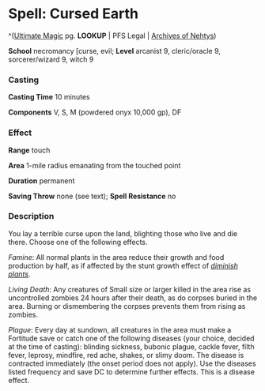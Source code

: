 # Spell: Cursed Earth

^([Ultimate Magic][ss-cursed-earth] pg. **LOOKUP** | PFS Legal | [Archives of Nehtys][sn-cursed-earth])

**School** necromancy [curse, evil; **Level** arcanist 9, cleric/oracle 9, sorcerer/wizard 9, witch 9

### Casting

**Casting Time** 10 minutes  

**Components** V, S, M (powdered onyx 10,000 gp), DF

### Effect

**Range** touch  

**Area** 1-mile radius emanating from the touched point  

**Duration** permanent  

**Saving Throw** none (see text); **Spell Resistance** no

### Description

You lay a terrible curse upon the land, blighting those who live and die there. Choose one of the following effects.  

_Famine_: All normal plants in the area reduce their growth and food production by half, as if affected by the stunt growth effect of _[diminish plants]_.  

_Living Death_: Any creatures of Small size or larger killed in the area rise as uncontrolled zombies 24 hours after their death, as do corpses buried in the area. Burning or dismembering the corpses prevents them from rising as zombies.  

_Plague_: Every day at sundown, all creatures in the area must make a Fortitude save or catch one of the following diseases (your choice, decided at the time of casting): blinding sickness, bubonic plague, cackle fever, filth fever, leprosy, mindfire, red ache, shakes, or slimy doom. The disease is contracted immediately (the onset period does not apply). Use the diseases listed frequency and save DC to determine further effects. This is a disease effect.

[ss-cursed-earth]: http://paizo.com/pathfinderRPG/v57
[sn-cursed-earth]: http://www.archivesofnethys.com/SpellDisplay.aspx?ItemName=Cursed%20Earth
[diminish plants]: http://www.archivesofnethys.com/SpellDisplay.aspx?ItemName=diminish%20plants